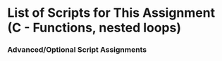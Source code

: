 # List of Scripts for This Assignment (C - Functions, nested loops)

### Advanced/Optional Script Assignments